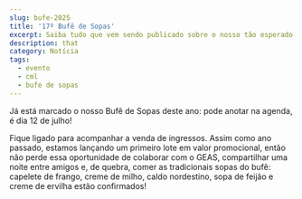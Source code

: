 ```yaml
---
slug: bufe-2025
title: '17º Bufê de Sopas'
excerpt: Saiba tudo que vem sendo publicado sobre o nosso tão esperado Bufê de Sopas
description: that
category: Notícia
tags:
  - evento
  - cml
  - bufe de sopas
---
```


Já está marcado o nosso Bufê de Sopas deste ano: pode anotar na agenda, é dia 12 de julho!

Fique ligado para acompanhar a venda de ingressos. Assim como ano passado, estamos lançando um primeiro lote em valor promocional, então não perde essa oportunidade de colaborar com o GEAS, compartilhar uma noite entre amigos e, de quebra, comer as tradicionais sopas do bufê: capelete de frango, creme de milho, caldo nordestino, sopa de feijão e creme de ervilha estão confirmados!
